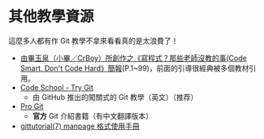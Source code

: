 # 其他教學資源
這麼多人都有作 Git 教學不拿來看看真的是太浪費了！

* [由畢玉泉（小畢／CrBoy）所創作之《寫程式？那些老師沒教的事(Code Smart, Don't Code Hard》簡報](http://www.slideshare.net/taichunmin/ss-16096723)(P.1~99)，前面的引導很經典被多個教材引用。
* [Code School - Try Git](https://try.github.io/)
	* 由 GitHub 推出的闖關式的 Git 教學（英文）（推荐）
* [Pro Git](http://git-scm.com/book/zh-tw/)
	* **官方** Git 介紹書籍（有中文翻譯版本）
* [gittutorial(7) manpage 格式使用手冊](http://git-scm.com/docs/gittutorial)
